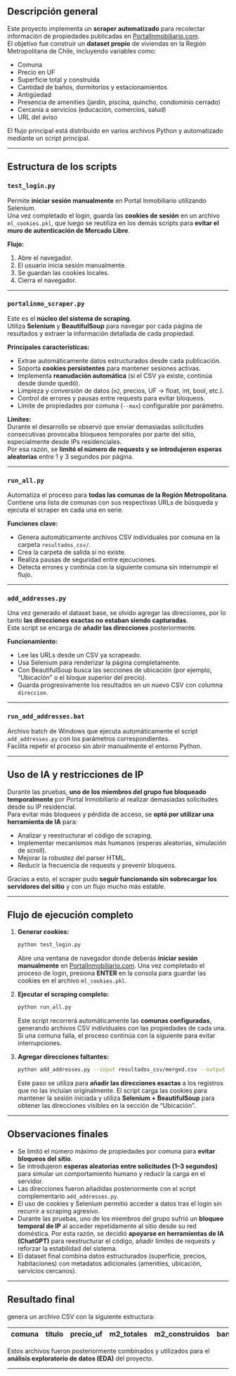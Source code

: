 
## Descripción general

Este proyecto implementa un **scraper automatizado** para recolectar información de propiedades publicadas en [PortalInmobiliario.com](https://www.portalinmobiliario.com).  
El objetivo fue construir un **dataset propio** de viviendas en la Región Metropolitana de Chile, incluyendo variables como:

- Comuna  
- Precio en UF  
- Superficie total y construida  
- Cantidad de baños, dormitorios y estacionamientos  
- Antigüedad  
- Presencia de amenities (jardín, piscina, quincho, condominio cerrado)  
- Cercanía a servicios (educación, comercios, salud)  
- URL del aviso  

El flujo principal está distribuido en varios archivos Python y automatizado mediante un script principal.

---

## Estructura de los scripts

### `test_login.py`
Permite **iniciar sesión manualmente** en Portal Inmobiliario utilizando Selenium.  
Una vez completado el login, guarda las **cookies de sesión** en un archivo `ml_cookies.pkl`, que luego se reutiliza en los demás scripts para **evitar el muro de autenticación de Mercado Libre**.

**Flujo:**
1. Abre el navegador.  
2. El usuario inicia sesión manualmente.  
3. Se guardan las cookies locales.  
4. Cierra el navegador.

---

### `portalinmo_scraper.py`
Este es el **núcleo del sistema de scraping**.  
Utiliza **Selenium** y **BeautifulSoup** para navegar por cada página de resultados y extraer la información detallada de cada propiedad.

**Principales características:**
- Extrae automáticamente datos estructurados desde cada publicación.  
- Soporta **cookies persistentes** para mantener sesiones activas.  
- Implementa **reanudación automática** (si el CSV ya existe, continúa desde donde quedó).  
- Limpieza y conversión de datos (`m2`, precios, UF → float, int, bool, etc.).  
- Control de errores y pausas entre requests para evitar bloqueos.  
- Límite de propiedades por comuna (`--max`) configurable por parámetro.

**Límites:**  
Durante el desarrollo se observó que enviar demasiadas solicitudes consecutivas provocaba bloqueos temporales por parte del sitio, especialmente desde IPs residenciales.  
Por esa razón, se **limitó el número de requests y se introdujeron esperas aleatorias** entre 1 y 3 segundos por página.

---

### `run_all.py`
Automatiza el proceso para **todas las comunas de la Región Metropolitana**.  
Contiene una lista de comunas con sus respectivas URLs de búsqueda y ejecuta el scraper en cada una en serie.

**Funciones clave:**
- Genera automáticamente archivos CSV individuales por comuna en la carpeta `resultados_csv/`.  
- Crea la carpeta de salida si no existe.  
- Realiza pausas de seguridad entre ejecuciones.  
- Detecta errores y continúa con la siguiente comuna sin interrumpir el flujo.

---

### `add_addresses.py`
Una vez generado el dataset base, se olvido agregar las direcciones, por lo tanto **las direcciones exactas no estaban siendo capturadas**.  
Este script se encarga de **añadir las direcciones** posteriormente.

**Funcionamiento:**
- Lee las URLs desde un CSV ya scrapeado.  
- Usa Selenium para renderizar la página completamente.  
- Con BeautifulSoup busca las secciones de ubicación (por ejemplo, “Ubicación” o el bloque superior del precio).  
- Guarda progresivamente los resultados en un nuevo CSV con columna `direccion`.



---

### `run_add_addresses.bat`
Archivo batch de Windows que ejecuta automáticamente el script `add_addresses.py` con los parámetros correspondientes.  
Facilita repetir el proceso sin abrir manualmente el entorno Python.

---

## Uso de IA y restricciones de IP

Durante las pruebas, **uno de los miembros del grupo fue bloqueado temporalmente** por Portal Inmobiliario al realizar demasiadas solicitudes desde su IP residencial.  
Para evitar más bloqueos y pérdida de acceso, se **optó por utilizar una herramienta de IA** para:

- Analizar y reestructurar el código de scraping.  
- Implementar mecanismos más humanos (esperas aleatorias, simulación de scroll).  
- Mejorar la robustez del parser HTML.  
- Reducir la frecuencia de requests y prevenir bloqueos.  

Gracias a esto, el scraper pudo **seguir funcionando sin sobrecargar los servidores del sitio** y con un flujo mucho más estable.

---


## Flujo de ejecución completo

1. **Generar cookies:**

   ```bash
   python test_login.py
   ```

   Abre una ventana de navegador donde deberás **iniciar sesión manualmente** en [PortalInmobiliario.com](https://www.portalinmobiliario.com).
   Una vez completado el proceso de login, presiona **ENTER** en la consola para guardar las cookies en el archivo `ml_cookies.pkl`.

2. **Ejecutar el scraping completo:**

   ```bash
   python run_all.py
   ```

   Este script recorrerá automáticamente las **comunas configuradas**, generando archivos CSV individuales con las propiedades de cada una.
   Si una comuna falla, el proceso continúa con la siguiente para evitar interrupciones.

3. **Agregar direcciones faltantes:**

   ```bash
   python add_addresses.py --input resultados_csv/merged.csv --output resultados_csv/with_address.csv --cookies ml_cookies.pkl
   ```

   Este paso se utiliza para **añadir las direcciones exactas** a los registros que no las incluían originalmente.
   El script carga las cookies para mantener la sesión iniciada y utiliza **Selenium + BeautifulSoup** para obtener las direcciones visibles en la sección de “Ubicación”.

---

## Observaciones finales

* Se limitó el número máximo de propiedades por comuna para **evitar bloqueos del sitio**.
* Se introdujeron **esperas aleatorias entre solicitudes (1–3 segundos)** para simular un comportamiento humano y reducir la carga en el servidor.
* Las direcciones fueron añadidas posteriormente con el script complementario `add_addresses.py`.
* El uso de cookies y Selenium permitió acceder a datos tras el login sin recurrir a scraping agresivo.
* Durante las pruebas, uno de los miembros del grupo sufrió un **bloqueo temporal de IP** al acceder repetidamente al sitio desde su red doméstica.
  Por esta razón, se decidió **apoyarse en herramientas de IA (ChatGPT)** para reestructurar el código, añadir límites de requests y reforzar la estabilidad del sistema.
* El dataset final combina datos estructurados (superficie, precios, habitaciones) con metadatos adicionales (amenities, ubicación, servicios cercanos).

---

## Resultado final

genera un archivo CSV con la siguiente estructura:

| comuna | titulo | precio_uf | m2_totales | m2_construidos | banos | dormitorios | estacionamientos | antiguedad_anos | jardin | piscina | quincho | condominio_cerrado | educacion | comercios | salud | direccion | url |
| ------ | ------ | --------- | ---------- | -------------- | ----- | ----------- | ---------------- | --------------- | ------ | ------- | ------- | ------------------ | --------- | --------- | ----- | --------- | --- |

Estos archivos fueron posteriormente combinados y utilizados para el **análisis exploratorio de datos (EDA)** del proyecto.

---

